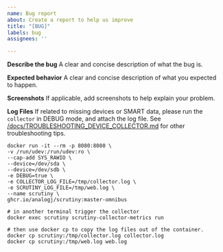 ```yaml
---
name: Bug report
about: Create a report to help us improve
title: "[BUG]"
labels: bug
assignees: ''

---
```


**Describe the bug**
A clear and concise description of what the bug is.

**Expected behavior**
A clear and concise description of what you expected to happen.

**Screenshots**
If applicable, add screenshots to help explain your problem.

**Log Files**
If related to missing devices or SMART data, please run the `collector` in DEBUG mode, and attach the log file.
See [/docs/TROUBLESHOOTING_DEVICE_COLLECTOR.md](docs/TROUBLESHOOTING_DEVICE_COLLECTOR.md) for other troubleshooting tips. 

```
docker run -it --rm -p 8080:8080 \
-v /run/udev:/run/udev:ro \
--cap-add SYS_RAWIO \
--device=/dev/sda \
--device=/dev/sdb \
-e DEBUG=true \
-e COLLECTOR_LOG_FILE=/tmp/collector.log \
-e SCRUTINY_LOG_FILE=/tmp/web.log \
--name scrutiny \
ghcr.io/analogj/scrutiny:master-omnibus

# in another terminal trigger the collector
docker exec scrutiny scrutiny-collector-metrics run

# then use docker cp to copy the log files out of the container.
docker cp scrutiny:/tmp/collector.log collector.log
docker cp scrutiny:/tmp/web.log web.log
```

